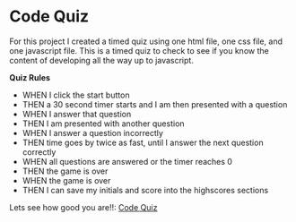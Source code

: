 # Code Quiz

For this project I created a timed quiz using one html file, one css file, and one javascript file. This is a timed quiz to check to see if you know the content of developing all the way up to javascript. 

**Quiz Rules**
 
* WHEN I click the start button
* THEN a 30 second timer starts and I am then presented with a question
* WHEN I answer that question
* THEN I am presented with another question
* WHEN I answer a question incorrectly
* THEN time goes by twice as fast, until I answer the next question correctly
* WHEN all questions are answered or the timer reaches 0
* THEN the game is over
* WHEN the game is over
* THEN I can save my initials and score into the highscores sections

Lets see how good you are!!:
 [Code Quiz](https://dorntrevor7.github.io/Code-quiz/)
